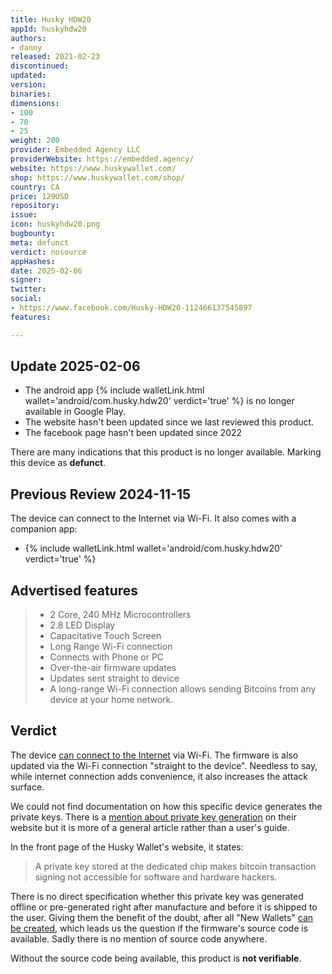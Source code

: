 ```yaml
---
title: Husky HDW20
appId: huskyhdw20
authors:
- danny
released: 2021-02-23
discontinued: 
updated: 
version: 
binaries: 
dimensions:
- 100
- 70
- 25
weight: 200
provider: Embedded Agency LLC
providerWebsite: https://embedded.agency/
website: https://www.huskywallet.com/
shop: https://www.huskywallet.com/shop/
country: CA
price: 129USD
repository: 
issue: 
icon: huskyhdw20.png
bugbounty: 
meta: defunct
verdict: nosource
appHashes: 
date: 2025-02-06
signer: 
twitter: 
social:
- https://www.facebook.com/Husky-HDW20-112466137545897
features: 

---
```


## Update 2025-02-06

- The android app {% include walletLink.html wallet='android/com.husky.hdw20' verdict='true' %} is no longer available in Google Play.
- The website hasn't been updated since we last reviewed this product. 
- The facebook page hasn't been updated since 2022

There are many indications that this product is no longer available. Marking this device as **defunct**.

## Previous Review 2024-11-15

The device can connect to the Internet via Wi-Fi. It also comes with a companion app:

- {% include walletLink.html wallet='android/com.husky.hdw20' verdict='true' %}

## Advertised features

> - 2 Core, 240 MHz Microcontrollers
> - 2.8 LED Display
> - Capacitative Touch Screen
> - Long Range Wi-Fi connection
> - Connects with Phone or PC
> - Over-the-air firmware updates
> - Updates sent straight to device
> - A long-range Wi-Fi connection allows sending Bitcoins from any device at your home network.

## Verdict 

The device [can connect to the Internet](https://www.huskywallet.com/articles/how-to-install-software/) via Wi-Fi. The firmware is also updated via the Wi-Fi connection "straight to the device". Needless to say, while internet connection adds convenience, it also increases the attack surface.

We could not find documentation on how this specific device generates the private keys. There is a [mention about private key generation](https://www.huskywallet.com/articles/set-single-address/) on their website but it is more of a general article rather than a user's guide.

In the front page of the Husky Wallet's website, it states:

> A private key stored at the dedicated chip makes bitcoin transaction signing not accessible for software and hardware hackers.

There is no direct specification whether this private key was generated offline or pre-generated right after manufacture and before it is shipped to the user. Giving them the benefit of the doubt, after all "New Wallets" [can be created](https://www.huskywallet.com/articles/how-to-test-your-wallet/), which leads us the question if the firmware's source code is available. Sadly there is no mention of source code anywhere.

Without the source code being available, this product is **not verifiable**.

